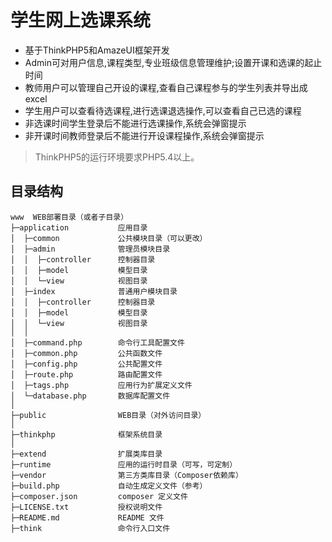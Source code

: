 学生网上选课系统
===============
 + 基于ThinkPHP5和AmazeUI框架开发
 + Admin可对用户信息,课程类型,专业班级信息管理维护;设置开课和选课的起止时间
 + 教师用户可以管理自己开设的课程,查看自己课程参与的学生列表并导出成excel
 + 学生用户可以查看待选课程,进行选课退选操作,可以查看自己已选的课程
 + 非选课时间学生登录后不能进行选课操作,系统会弹窗提示
 + 非开课时间教师登录后不能进行开设课程操作,系统会弹窗提示

> ThinkPHP5的运行环境要求PHP5.4以上。

## 目录结构

~~~
www  WEB部署目录（或者子目录）
├─application           应用目录
│  ├─common             公共模块目录（可以更改）
│  ├─admin              管理员模块目录
│  │  ├─controller      控制器目录
│  │  ├─model           模型目录
│  │  └─view            视图目录
│  ├─index              普通用户模块目录
│  │  ├─controller      控制器目录
│  │  ├─model           模型目录
│  │  └─view            视图目录
│  │
│  ├─command.php        命令行工具配置文件
│  ├─common.php         公共函数文件
│  ├─config.php         公共配置文件
│  ├─route.php          路由配置文件
│  ├─tags.php           应用行为扩展定义文件
│  └─database.php       数据库配置文件
│
├─public                WEB目录（对外访问目录）
│
├─thinkphp              框架系统目录
│
├─extend                扩展类库目录
├─runtime               应用的运行时目录（可写，可定制）
├─vendor                第三方类库目录（Composer依赖库）
├─build.php             自动生成定义文件（参考）
├─composer.json         composer 定义文件
├─LICENSE.txt           授权说明文件
├─README.md             README 文件
├─think                 命令行入口文件
~~~